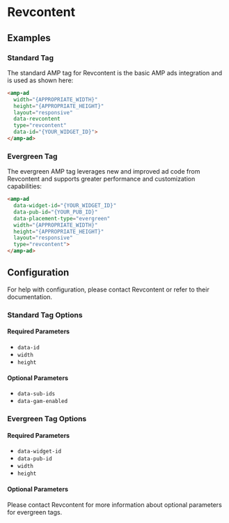 # Revcontent

## Examples

### Standard Tag

The standard AMP tag for Revcontent is the basic AMP ads integration and is used as shown here:

```html
<amp-ad
  width="{APPROPRIATE_WIDTH}"
  height="{APPROPRIATE_HEIGHT}"
  layout="responsive"
  data-revcontent
  type="revcontent"
  data-id="{YOUR_WIDGET_ID}">
</amp-ad>
```

### Evergreen Tag

The evergreen AMP tag leverages new and improved ad code from Revcontent and supports greater performance and customization capabilities:

```html
<amp-ad
  data-widget-id="{YOUR_WIDGET_ID}"
  data-pub-id="{YOUR_PUB_ID}"
  data-placement-type="evergreen"
  width="{APPROPRIATE_WIDTH}"
  height="{APPROPRIATE_HEIGHT}"
  layout="responsive"
  type="revcontent">
</amp-ad>
```

## Configuration

For help with configuration, please contact Revcontent or refer to their documentation.

### Standard Tag Options

#### Required Parameters

-   `data-id`
-   `width`
-   `height`

#### Optional Parameters

-   `data-sub-ids`
-   `data-gam-enabled`

### Evergreen Tag Options

#### Required Parameters

-   `data-widget-id`
-   `data-pub-id`
-   `width`
-   `height`

#### Optional Parameters

Please contact Revcontent for more information about optional parameters for evergreen tags.
